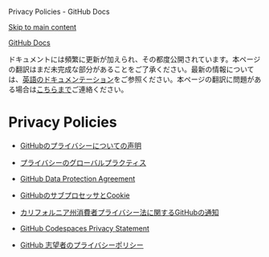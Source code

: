 Privacy Policies - GitHub Docs

[Skip to main content](#main-content)

[](/ja)[GitHub Docs](/ja)

ドキュメントには頻繁に更新が加えられ、その都度公開されています。本ページの翻訳はまだ未完成な部分があることをご了承ください。最新の情報については、[英語のドキュメンテーション](/en)をご参照ください。本ページの翻訳に問題がある場合は[こちらまで](https://github.com/contact?form[subject]=translation%20issue%20on%20docs.github.com&form[comments]=)ご連絡ください。

Privacy Policies
==========

* [GitHubのプライバシーについての声明](/ja/site-policy/privacy-policies/github-privacy-statement)

* [プライバシーのグローバルプラクティス](/ja/site-policy/privacy-policies/global-privacy-practices)

* [GitHub Data Protection Agreement](/ja/site-policy/privacy-policies/github-data-protection-agreement)

* [GitHubのサブプロセッサとCookie](/ja/site-policy/privacy-policies/github-subprocessors-and-cookies)

* [カリフォルニア州消費者プライバシー法に関するGitHubの通知](/ja/site-policy/privacy-policies/githubs-notice-about-the-california-consumer-privacy-act)

* [GitHub Codespaces Privacy Statement](/ja/site-policy/privacy-policies/github-codespaces-privacy-statement)

* [GitHub 志望者のプライバシーポリシー](/ja/site-policy/privacy-policies/github-candidate-privacy-policy)

